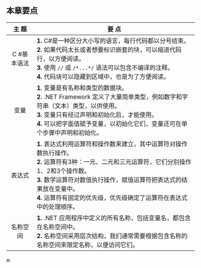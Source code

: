 ## 本章要点

| 主 题 | 要 点 |
|:----:|----|
| C #基本语法 | **1.** C#是一种区分大小写的语言，每行代码都以分号结束。<br>**2.** 如果代码太长或者想要标识嵌套的块，可以缩进代码行，以方便阅读。<br>**3.** 使用 `//` 或 `/*...*/` 语法可以包含不编译的注释。<br>**4.** 代码块可以隐藏到区域中，也是为了方便阅读。 |
| 变量 | **1.** 变量是有名称和类型的数据块。<br>**2.** .NET Framework 定义了大量简单类型，例如数字和字符串（文本）类型，以供使用。<br>**3.** 变量只有经过声明和初始化后，才能使用。<br>**4.** 可以把字面值赋予变量，以初始化它们，变量还可在单个步骤中声明和初始化。 |
| 表达式 | **1.** 表达式利用运算符和操作数来建立，其中运算符对操作数执行操作。<br>**2.** 运算符有3种：一元、二元和三元运算符，它们分别操作1、2和3个操作数。<br>**3.** 数学运算符对数值执行操作，赋值运算符把表达式的结果放在变量中。<br>**4.** 运算符有固定的优先级，优先级确定了运算符在表达式中的处理顺序。 |
| 名称空间 | **1.** .NET 应用程序中定义的所有名称，包括变量名，都包含在名称空间中。<br>**2.** 名称空间采用层次结构，我们通常需要根据包含名称的名称空间来限定名称，以便访问它们。 |












🔚